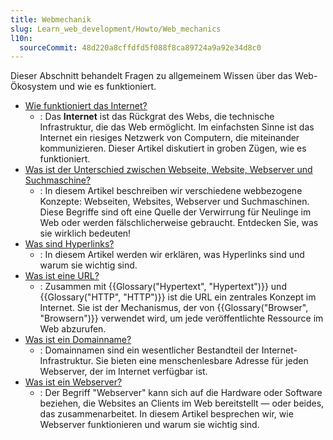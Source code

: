 ```yaml
---
title: Webmechanik
slug: Learn_web_development/Howto/Web_mechanics
l10n:
  sourceCommit: 48d220a8cffdfd5f088f8ca89724a9a92e34d8c0
---
```


Dieser Abschnitt behandelt Fragen zu allgemeinem Wissen über das Web-Ökosystem und wie es funktioniert.

- [Wie funktioniert das Internet?](/de/docs/Learn_web_development/Howto/Web_mechanics/How_does_the_Internet_work)
  - : Das **Internet** ist das Rückgrat des Webs, die technische Infrastruktur, die das Web ermöglicht.
    Im einfachsten Sinne ist das Internet ein riesiges Netzwerk von Computern, die miteinander kommunizieren. Dieser Artikel
    diskutiert in groben Zügen, wie es funktioniert.
- [Was ist der Unterschied zwischen Webseite, Website, Webserver und Suchmaschine?](/de/docs/Learn_web_development/Getting_started/Environment_setup/Browsing_the_web)
  - : In diesem Artikel beschreiben wir verschiedene webbezogene Konzepte: Webseiten, Websites, Webserver und Suchmaschinen. Diese
    Begriffe sind oft eine Quelle der Verwirrung für Neulinge im Web oder werden fälschlicherweise gebraucht. Entdecken Sie, was sie
    wirklich bedeuten!
- [Was sind Hyperlinks?](/de/docs/Learn_web_development/Howto/Web_mechanics/What_are_hyperlinks)
  - : In diesem Artikel werden wir erklären, was Hyperlinks sind und warum sie wichtig sind.
- [Was ist eine URL?](/de/docs/Learn_web_development/Howto/Web_mechanics/What_is_a_URL)
  - : Zusammen mit {{Glossary("Hypertext", "Hypertext")}} und {{Glossary("HTTP", "HTTP")}} ist die URL ein zentrales Konzept im Internet. Sie ist der Mechanismus, der von {{Glossary("Browser", "Browsern")}} verwendet wird, um jede veröffentlichte Ressource im Web abzurufen.
- [Was ist ein Domainname?](/de/docs/Learn_web_development/Howto/Web_mechanics/What_is_a_domain_name)
  - : Domainnamen sind ein wesentlicher Bestandteil der Internet-Infrastruktur. Sie bieten eine menschenlesbare Adresse für jeden
    Webserver, der im Internet verfügbar ist.
- [Was ist ein Webserver?](/de/docs/Learn_web_development/Howto/Web_mechanics/What_is_a_web_server)
  - : Der Begriff "Webserver" kann sich auf die Hardware oder Software beziehen, die Websites an Clients im Web bereitstellt — oder beides,
    das zusammenarbeitet. In diesem Artikel besprechen wir, wie Webserver funktionieren und warum sie wichtig sind.
